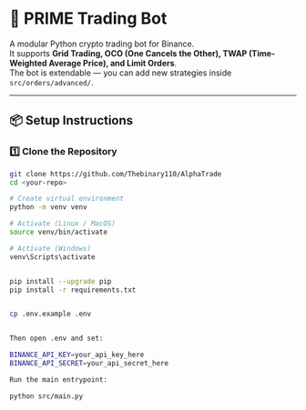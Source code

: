 # 🚀 PRIME Trading Bot

A modular Python crypto trading bot for Binance.  
It supports **Grid Trading, OCO (One Cancels the Other), TWAP (Time-Weighted Average Price), and Limit Orders**.  
The bot is extendable — you can add new strategies inside `src/orders/advanced/`.

---

## 📦 Setup Instructions

### 1️⃣ Clone the Repository
```bash
git clone https://github.com/Thebinary110/AlphaTrade
cd <your-repo>

# Create virtual environment
python -m venv venv

# Activate (Linux / MacOS)
source venv/bin/activate

# Activate (Windows)
venv\Scripts\activate


pip install --upgrade pip
pip install -r requirements.txt


cp .env.example .env


Then open .env and set:

BINANCE_API_KEY=your_api_key_here
BINANCE_API_SECRET=your_api_secret_here

Run the main entrypoint:

python src/main.py

